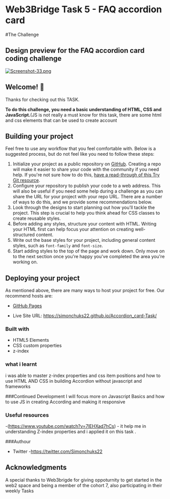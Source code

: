 # Web3Bridge Task 5 - FAQ accordion card
   #The Challenge
## Design preview for the FAQ accordion card coding challenge
[![Screenshot-33.png](https://i.postimg.cc/P5grycXg/Screenshot-33.png)](https://postimg.cc/Hrtgs67z)

## Welcome! 👋

Thanks for checking out this TASK.


**To do this challenge, you need a basic understanding of HTML, CSS and JavaScript.**(JS is not really a must know for this task, there are some html and css elements that can be used to create account

## Building your project

Feel free to use any workflow that you feel comfortable with. Below is a suggested process, but do not feel like you need to follow these steps:

1. Initialize your project as a public repository on [GitHub](https://github.com/). Creating a repo will make it easier to share your code with the community if you need help. If you're not sure how to do this, [have a read-through of this Try Git resource](https://try.github.io/).
2. Configure your repository to publish your code to a web address. This will also be useful if you need some help during a challenge as you can share the URL for your project with your repo URL. There are a number of ways to do this, and we provide some recommendations below.
3. Look through the designs to start planning out how you'll tackle the project. This step is crucial to help you think ahead for CSS classes to create reusable styles.
4. Before adding any styles, structure your content with HTML. Writing your HTML first can help focus your attention on creating well-structured content.
5. Write out the base styles for your project, including general content styles, such as `font-family` and `font-size`.
6. Start adding styles to the top of the page and work down. Only move on to the next section once you're happy you've completed the area you're working on.

## Deploying your project

As mentioned above, there are many ways to host your project for free. Our recommend hosts are:

- [GitHub Pages](https://pages.github.com/)

- Live Site URL: https://simonchuks22.github.io/Accordion_card-Task/


### Built with

-  HTML5 Elements
- CSS custom properties
- z-index

### what i learnt 
i was able to master z-index properties and css item positions and how to use HTML AND CSS in building Accordion without javascript and frameworks

###Continued Development
I will focus more on Javascript Basics and how to use JS in creating According and making it responsive

### Useful resources

-(https://www.youtube.com/watch?v=7lEHXad7hCs) - it help me  in understanding Z-index properties and i applied  it on this task .

###Authour
- Twitter -https://twitter.com/Simonchuks22

 ## Acknowledgments
 A special thanks to Web3brigde for giving oppoturnity to get started in the web2 space and being a member of the cohort 7, also participating in their weekly Tasks 


